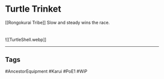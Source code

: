 # Turtle Trinket
[[Rongokurai Tribe]]
Slow and steady wins the race.

#
![[TurtleShell.webp]]

---
## Tags
#AncestorEquipment
#Karui
#PoE1 
#WiP 